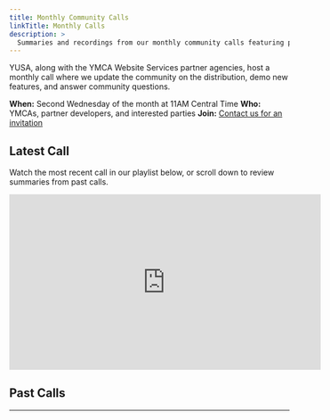 ```yaml
---
title: Monthly Community Calls
linkTitle: Monthly Calls
description: >
  Summaries and recordings from our monthly community calls featuring platform updates, feature demos, and Q&A sessions.
---
```


YUSA, along with the YMCA Website Services partner agencies, host a monthly call where we update the community on the distribution, demo new features, and answer community questions.

**When:** Second Wednesday of the month at 11AM Central Time
**Who:** YMCAs, partner developers, and interested parties
**Join:** [Contact us for an invitation](<mailto:ycloud@ymca.net?subject=Monthly Meeting Invitation Request>)

## Latest Call

Watch the most recent call in our playlist below, or scroll down to review summaries from past calls.

<iframe width="560" height="315" src="https://www.youtube-nocookie.com/embed/videoseries?si=HPkW39KC8QMxs0Y4&amp;list=PL6Wo-UX6nhyQxt5P6vu4a9nZI-xcF0-5O" title="YouTube video player" frameborder="0" allow="accelerometer; autoplay; clipboard-write; encrypted-media; gyroscope; picture-in-picture; web-share" referrerpolicy="strict-origin-when-cross-origin" allowfullscreen></iframe>

## Past Calls

<hr>
